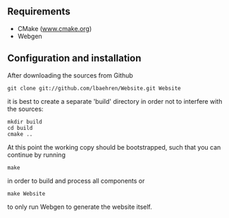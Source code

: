 ## Requirements ##

  * CMake (www.cmake.org)
  * Webgen

## Configuration and installation ##

After downloading the sources from Github

    git clone git://github.com/lbaehren/Website.git Website

it is best to create a separate 'build' directory in order not to interfere with the sources:

    mkdir build
    cd build
    cmake ..

At this point the working copy should be bootstrapped, such that you can continue by running

    make

in order to build and process all components or

    make Website

to only run Webgen to generate the website itself.


